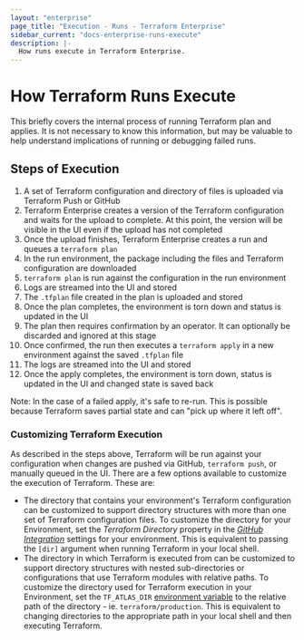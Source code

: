 ```yaml
---
layout: "enterprise"
page_title: "Execution - Runs - Terraform Enterprise"
sidebar_current: "docs-enterprise-runs-execute"
description: |-
  How runs execute in Terraform Enterprise.
---
```


# How Terraform Runs Execute

This briefly covers the internal process of running Terraform plan and applies.
It is not necessary to know this information, but may be valuable to help
understand implications of running or debugging failed runs.

## Steps of Execution

1. A set of Terraform configuration and directory of files is uploaded via Terraform Push or GitHub
2. Terraform Enterprise creates a version of the Terraform configuration and waits for the upload
to complete. At this point, the version will be visible in the UI even if the upload has
not completed
3. Once the upload finishes, Terraform Enterprise creates a run and queues a `terraform plan`
4. In the run environment, the package including the files and Terraform
configuration are downloaded
5. `terraform plan` is run against the configuration in the run environment
6. Logs are streamed into the UI and stored
7. The `.tfplan` file created in the plan is uploaded and stored
8. Once the plan completes, the environment is torn down and status is
updated in the UI
9. The plan then requires confirmation by an operator. It can optionally
be discarded and ignored at this stage
10. Once confirmed, the run then executes a `terraform apply` in a new
environment against the saved `.tfplan` file
11. The logs are streamed into the UI and stored
12. Once the apply completes, the environment is torn down, status is
updated in the UI and changed state is saved back

Note: In the case of a failed apply, it's safe to re-run. This is possible
because Terraform saves partial state and can "pick up where it left off".

### Customizing Terraform Execution

As described in the steps above, Terraform will be run against your configuration
when changes are pushed via GitHub, `terraform push`, or manually queued in the
UI. There are a few options available to customize the execution of Terraform.
These are:

- The directory that contains your environment's Terraform configuration can be customized
to support directory structures with more than one set of Terraform configuration files.
To customize the directory for your Environment, set the _Terraform Directory_
property in the [_GitHub Integration_](/docs/enterprise-legacy/vcs/github.html) settings for your environment. This is equivalent to
passing the `[dir]` argument when running Terraform in your local shell.
- The directory in which Terraform is executed from can be customized to support directory
structures with nested sub-directories or configurations that use Terraform modules with
relative paths. To customize the directory used for Terraform execution in your Environment, set the `TF_ATLAS_DIR`
[environment variable](/docs/enterprise-legacy/runs/variables-and-configuration.html#environment-variables)
to the relative path of the directory - ie. `terraform/production`. This is equivalent to
changing directories to the appropriate path in your local shell and then executing Terraform.
